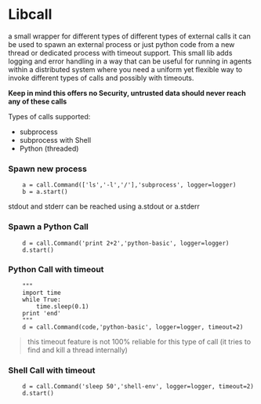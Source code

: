 # Libcall
a small wrapper for different types of different types of external calls it can be used to spawn an external process or just python code from a new thread or dedicated process with timeout support. This small lib adds logging and error handling in a way that can be useful for running in agents within a distributed system where you need a uniform yet flexible way to invoke different types of calls and possibly with timeouts. 

__Keep in mind this offers no Security, untrusted data should never reach any of these calls__

Types of calls supported:
* subprocess
* subprocess with Shell
* Python (threaded)

### Spawn new process
        a = call.Command(['ls','-l','/'],'subprocess', logger=logger)
        b = a.start()

stdout and stderr can be reached using a.stdout or a.stderr

### Spawn a Python Call
        d = call.Command('print 2+2','python-basic', logger=logger)
        d.start()


### Python Call with timeout
        """
        import time
        while True:
            time.sleep(0.1)
        print 'end'
        """
        d = call.Command(code,'python-basic', logger=logger, timeout=2)

> this timeout feature is not 100% reliable for this type of call (it tries to find and kill a thread internally)

### Shell Call with timeout
        d = call.Command('sleep 50','shell-env', logger=logger, timeout=2)
        d.start()
